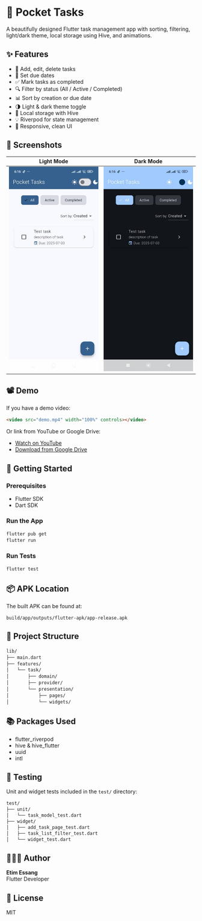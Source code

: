 # 📱 Pocket Tasks

A beautifully designed Flutter task management app with sorting, filtering, light/dark theme, local storage using Hive, and animations.

## ✨ Features

- 📝 Add, edit, delete tasks
- 📆 Set due dates
- ✅ Mark tasks as completed
- 🔍 Filter by status (All / Active / Completed)
- 📊 Sort by creation or due date
- 🌗 Light & dark theme toggle
- 💾 Local storage with Hive
- 💡 Riverpod for state management
- 🎨 Responsive, clean UI

## 📸 Screenshots

| Light Mode | Dark Mode |
|------------|-----------|
| ![Light](screenshots/light_mode.jpeg) | ![Dark](screenshots/dark_mode.jpeg) |

## 📽️ Demo

<!-- Upload your demo video (e.g., `demo.mp4`) to the repo or a hosting service -->

If you have a demo video:

```html
<video src="demo.mp4" width="100%" controls></video>
```

Or link from YouTube or Google Drive:

- [Watch on YouTube](https://youtu.be/your-video-id)
- [Download from Google Drive](https://drive.google.com/file/d/your-id/view)

## 🚀 Getting Started

### Prerequisites
- Flutter SDK
- Dart SDK

### Run the App
```bash
flutter pub get
flutter run
```

### Run Tests
```bash
flutter test
```

## 📦 APK Location
The built APK can be found at:
```
build/app/outputs/flutter-apk/app-release.apk
```

## 📂 Project Structure
```bash
lib/
├── main.dart
├── features/
│   └── task/
│       ├── domain/
│       ├── provider/
│       └── presentation/
│           ├── pages/
│           └── widgets/
```

## 📚 Packages Used
- flutter_riverpod
- hive & hive_flutter
- uuid
- intl

## 🧪 Testing
Unit and widget tests included in the `test/` directory:
```
test/
├── unit/
│   └── task_model_test.dart
├── widget/
│   ├── add_task_page_test.dart
│   ├── task_list_filter_test.dart
│   └── widget_test.dart
```

## 👨🏽‍💻 Author
**Etim Essang**  
Flutter Developer

## 📄 License
MIT
